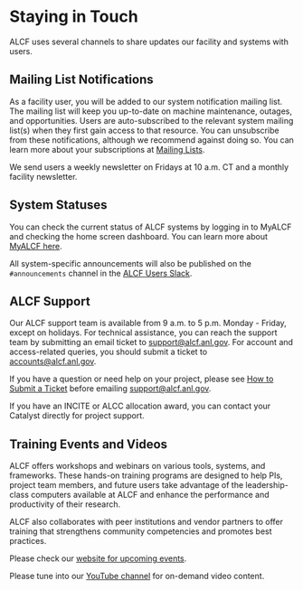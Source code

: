 # Staying in Touch

ALCF uses several channels to share updates our facility and systems with users.   

## Mailing List Notifications

As a facility user, you will be added to our system notification mailing list. The mailing list will keep you up-to-date on machine maintenance, outages, and opportunities. Users are auto-subscribed to the relevant system mailing list(s) when they first gain access to that resource. You can unsubscribe from these notifications, although we recommend against doing so. You can learn more about your subscriptions at [Mailing Lists](./mailing-lists.md).

We send users a weekly newsletter on Fridays at 10 a.m. CT and a monthly facility newsletter. 

## System Statuses

You can check the current status of ALCF systems by logging in to MyALCF and checking the home screen dashboard. You can learn more about [MyALCF here](../account-project-management/MyALCF.md).

All system-specific announcements will also be published on the `#announcements` channel in the [ALCF Users Slack](./alcf-users-slack.md). 

## ALCF Support 

Our ALCF support team is available from 9 a.m. to 5 p.m. Monday - Friday, except on holidays. For technical assistance, you can reach the support team by submitting an email ticket to support@alcf.anl.gov. For account and access-related queries, you should submit a ticket to [accounts@alcf.anl.gov](mailto:accounts@alcf.anl.gov). 

If you have a question or need help on your project, please see [How to Submit a Ticket](./technical-support.md) before emailing [support@alcf.anl.gov](mailto:support@alcf.anl.gov). 

If you have an INCITE or ALCC allocation award, you can contact your Catalyst directly for project support.

## Training Events and Videos

ALCF offers workshops and webinars on various tools, systems, and frameworks. These hands-on training programs are designed to help PIs, project team members, and future users take advantage of the leadership-class computers available at ALCF and enhance the performance and productivity of their research. 

ALCF also collaborates with peer institutions and vendor partners to offer training that strengthens community competencies and promotes best practices.

Please check our [website for upcoming events](https://www.alcf.anl.gov/events).

Please tune into our [YouTube channel](https://www.youtube.com/channel/UCFJAl2p722-FJ-ojxxYyrrw) for on-demand video content. 


